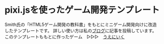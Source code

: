 # pixi.jsを使ったゲーム開発テンプレート
Smith氏の「HTML5ゲーム開発の教科書」をもとにミニゲーム開発向けに改造したテンプレートです。
詳しい使い方は私の[ブログ](https://wgc-cosmo.com/blog/)に記事を投稿しています。
このテンプレートももとに作ったゲーム　▷▷▷　[うえにいく](https://wgc-cosmo.com/game/upward/)


